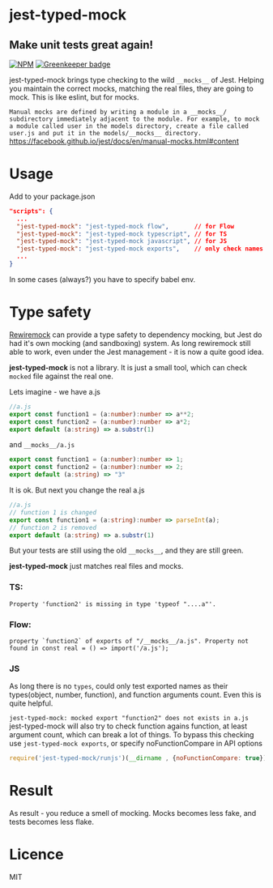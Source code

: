 # jest-typed-mock
## Make unit tests great again!

[![NPM](https://nodei.co/npm/jest-typed-mock.png?downloads=true&stars=true)](https://nodei.co/npm/jest-typed-mock/) [![Greenkeeper badge](https://badges.greenkeeper.io/theKashey/jest-typed-mock.svg)](https://greenkeeper.io/)

jest-typed-mock brings type checking to the wild `__mocks__` of Jest. Helping you maintain the correct mocks, matching the real files, they are going to mock.
This is like eslint, but for mocks.

``
Manual mocks are defined by writing a module in a __mocks__/ subdirectory immediately adjacent to the module. For example, to mock a module called user in the models directory, create a file called user.js and put it in the models/__mocks__ directory. ``
https://facebook.github.io/jest/docs/en/manual-mocks.html#content

# Usage
 Add to your package.json
 ```json
 "scripts": {
   ...
   "jest-typed-mock": "jest-typed-mock flow",       // for Flow 
   "jest-typed-mock": "jest-typed-mock typescript", // for TS
   "jest-typed-mock": "jest-typed-mock javascript", // for JS
   "jest-typed-mock": "jest-typed-mock exports",    // only check names
   ...
 }
 ```
 In some cases (always?) you have to specify babel env.


# Type safety
[Rewiremock](https://github.com/theKashey/rewiremock) can provide a type safety to dependency mocking, but Jest do had it's own
mocking (and sandboxing) system. As long rewiremock still able to work, even under the Jest management - it is now a quite good idea.

__jest-typed-mock__ is not a library. It is just a small tool, which can check `mocked` file against the real one.

Lets imagine - we have a.js
```typescript
//a.js
export const function1 = (a:number):number => a**2;
export const function2 = (a:number):number => a*2;
export default (a:string) => a.substr(1)
```
and `__mocks__/a.js`
```typescript
export const function1 = (a:number):number => 1;
export const function2 = (a:number):number => 2;
export default (a:string) => "3"
```

It is ok. But next you change the real a.js
```typescript
//a.js
// function 1 is changed
export const function1 = (a:string):number => parseInt(a);
// function 2 is removed
export default (a:string) => a.substr(1)
```
But your tests are still using the old `__mocks__`, and they are still green.

__jest-typed-mock__ just matches real files and mocks.

### TS:
``
Property 'function2' is missing in type 'typeof "....a"'.
``

### Flow:
``property `function2` of exports of "/__mocks__/a.js". Property not found in const real = () => import('/a.js');``

### JS
 As long there is no `types`, could only test exported names as their types(object, number, function), and function arguments count.
 Even this is quite helpful.
 
``jest-typed-mock: mocked export "function2" does not exists in a.js``
 jest-typed-mock will also try to check function agains function, at least argument count, which can break a lot of things.
 To bypass this checking use
``jest-typed-mock exports``, or specify noFunctionCompare in API options
```js
require('jest-typed-mock/runjs')(__dirname , {noFunctionCompare: true})
``` 
 
 
# Result 
 
As result - you reduce a smell of mocking. Mocks becomes less fake, and tests becomes less flake.

# Licence
 MIT

